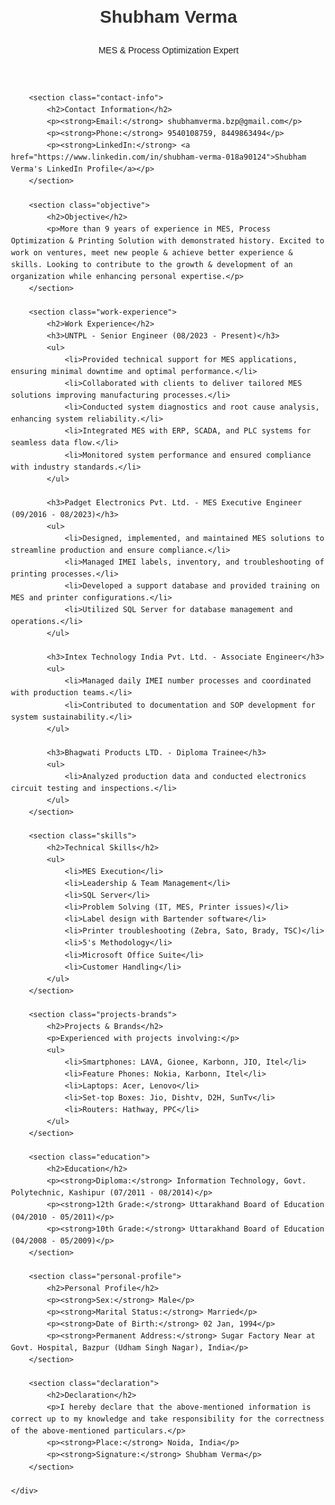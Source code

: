 <!DOCTYPE html>
<html lang="en">
<head>
    <meta charset="UTF-8">
    <meta name="viewport" content="width=device-width, initial-scale=1.0">
    <title>Shubham Verma - MES & Process Optimization Expert</title>
    <style>
        body {
            font-family: Arial, sans-serif;
            line-height: 1.6;
            margin: 20px;
            padding: 20px;
        }
        .container {
            max-width: 800px;
            margin: auto;
        }
        h1, h2, h3 {
            color: #333;
        }
        h2 {
            border-bottom: 1px solid #ccc;
            padding-bottom: 5px;
        }
        h3 {
            margin-top: 20px;
            color: #555;
        }
        .contact-info {
            margin-bottom: 20px;
        }
        .contact-info p {
            margin: 5px 0;
        }
        .objective {
            margin-bottom: 20px;
        }
        .work-experience {
            margin-bottom: 20px;
        }
        .skills {
            margin-bottom: 20px;
        }
        .projects-brands {
            margin-bottom: 20px;
        }
        .education {
            margin-bottom: 20px;
        }
        .personal-profile {
            margin-bottom: 20px;
        }
        .declaration {
            margin-top: 20px;
        }
    </style>
</head>
<body>
    <div class="container">
        <header>
            <h1>Shubham Verma</h1>
            <p>MES & Process Optimization Expert</p>
        </header>

        <section class="contact-info">
            <h2>Contact Information</h2>
            <p><strong>Email:</strong> shubhamverma.bzp@gmail.com</p>
            <p><strong>Phone:</strong> 9540108759, 8449863494</p>
            <p><strong>LinkedIn:</strong> <a href="https://www.linkedin.com/in/shubham-verma-018a90124">Shubham Verma's LinkedIn Profile</a></p>
        </section>

        <section class="objective">
            <h2>Objective</h2>
            <p>More than 9 years of experience in MES, Process Optimization & Printing Solution with demonstrated history. Excited to work on ventures, meet new people & achieve better experience & skills. Looking to contribute to the growth & development of an organization while enhancing personal expertise.</p>
        </section>

        <section class="work-experience">
            <h2>Work Experience</h2>
            <h3>UNTPL - Senior Engineer (08/2023 - Present)</h3>
            <ul>
                <li>Provided technical support for MES applications, ensuring minimal downtime and optimal performance.</li>
                <li>Collaborated with clients to deliver tailored MES solutions improving manufacturing processes.</li>
                <li>Conducted system diagnostics and root cause analysis, enhancing system reliability.</li>
                <li>Integrated MES with ERP, SCADA, and PLC systems for seamless data flow.</li>
                <li>Monitored system performance and ensured compliance with industry standards.</li>
            </ul>

            <h3>Padget Electronics Pvt. Ltd. - MES Executive Engineer (09/2016 - 08/2023)</h3>
            <ul>
                <li>Designed, implemented, and maintained MES solutions to streamline production and ensure compliance.</li>
                <li>Managed IMEI labels, inventory, and troubleshooting of printing processes.</li>
                <li>Developed a support database and provided training on MES and printer configurations.</li>
                <li>Utilized SQL Server for database management and operations.</li>
            </ul>

            <h3>Intex Technology India Pvt. Ltd. - Associate Engineer</h3>
            <ul>
                <li>Managed daily IMEI number processes and coordinated with production teams.</li>
                <li>Contributed to documentation and SOP development for system sustainability.</li>
            </ul>

            <h3>Bhagwati Products LTD. - Diploma Trainee</h3>
            <ul>
                <li>Analyzed production data and conducted electronics circuit testing and inspections.</li>
            </ul>
        </section>

        <section class="skills">
            <h2>Technical Skills</h2>
            <ul>
                <li>MES Execution</li>
                <li>Leadership & Team Management</li>
                <li>SQL Server</li>
                <li>Problem Solving (IT, MES, Printer issues)</li>
                <li>Label design with Bartender software</li>
                <li>Printer troubleshooting (Zebra, Sato, Brady, TSC)</li>
                <li>5's Methodology</li>
                <li>Microsoft Office Suite</li>
                <li>Customer Handling</li>
            </ul>
        </section>

        <section class="projects-brands">
            <h2>Projects & Brands</h2>
            <p>Experienced with projects involving:</p>
            <ul>
                <li>Smartphones: LAVA, Gionee, Karbonn, JIO, Itel</li>
                <li>Feature Phones: Nokia, Karbonn, Itel</li>
                <li>Laptops: Acer, Lenovo</li>
                <li>Set-top Boxes: Jio, Dishtv, D2H, SunTv</li>
                <li>Routers: Hathway, PPC</li>
            </ul>
        </section>

        <section class="education">
            <h2>Education</h2>
            <p><strong>Diploma:</strong> Information Technology, Govt. Polytechnic, Kashipur (07/2011 - 08/2014)</p>
            <p><strong>12th Grade:</strong> Uttarakhand Board of Education (04/2010 - 05/2011)</p>
            <p><strong>10th Grade:</strong> Uttarakhand Board of Education (04/2008 - 05/2009)</p>
        </section>

        <section class="personal-profile">
            <h2>Personal Profile</h2>
            <p><strong>Sex:</strong> Male</p>
            <p><strong>Marital Status:</strong> Married</p>
            <p><strong>Date of Birth:</strong> 02 Jan, 1994</p>
            <p><strong>Permanent Address:</strong> Sugar Factory Near at Govt. Hospital, Bazpur (Udham Singh Nagar), India</p>
        </section>

        <section class="declaration">
            <h2>Declaration</h2>
            <p>I hereby declare that the above-mentioned information is correct up to my knowledge and take responsibility for the correctness of the above-mentioned particulars.</p>
            <p><strong>Place:</strong> Noida, India</p>
            <p><strong>Signature:</strong> Shubham Verma</p>
        </section>

    </div>
</body>
</html>

<title>Shubham Verma - MES & Process Optimization Expert</title> <style> body { font-family: Arial, sans-serif; line-height: 1.6; margin: 20px; padding: 20px; } .container { max-width: 800px; margin: auto; } h1, h2, h3 { color: #333; } h2 { border-bottom: 1px solid #ccc; padding-bottom: 5px; } h3 { margin-top: 20px; color: #555; } .contact-info { margin-bottom: 20px; } .contact-info p { margin: 5px 0; } .objective { margin-bottom: 20px; } .work-experience { margin-bottom: 20px; } .skills { margin-bottom: 20px; } .projects-brands { margin-bottom: 20px; } .education { margin-bottom: 20px; } .personal-profile { margin-bottom: 20px; } .declaration { margin-top: 20px; } </style>
